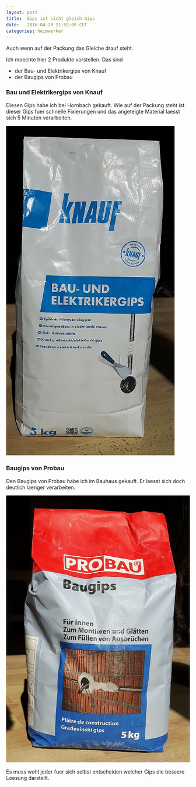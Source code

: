 ```yaml
---
layout: post
title:  Gips ist nicht gleich Gips 
date:   2016-04-20 21:52:00 CET
categories: heimwerker
---
```



Auch wenn auf der Packung das Gleiche drauf steht. 

Ich moechte hier 2 Produkte vorstellen. Das sind 

* der Bau- und Elektrikergips von Knauf 
* der Baugips von Probau 

### Bau und Elektrikergips von Knauf

Diesen Gips habe ich bei Hornbach gekauft. Wie auf der Packung steht ist dieser Gips fuer schnelle Fixierungen und das angeteigte Material laesst sich 5 Minuten verarbeiten. 

![gips_knauf](/images/gips_knauf.jpg) 

### Baugips von Probau 

Den Baugips von Probau habe ich im Bauhaus gekauft. Er laesst sich doch deutlich laenger verarbeiten. 

![gips_probau](/images/gips_probau.jpg) 


Es muss wohl jeder fuer sich selbst entscheiden welcher Gips die bessere Loesung darstellt. 
